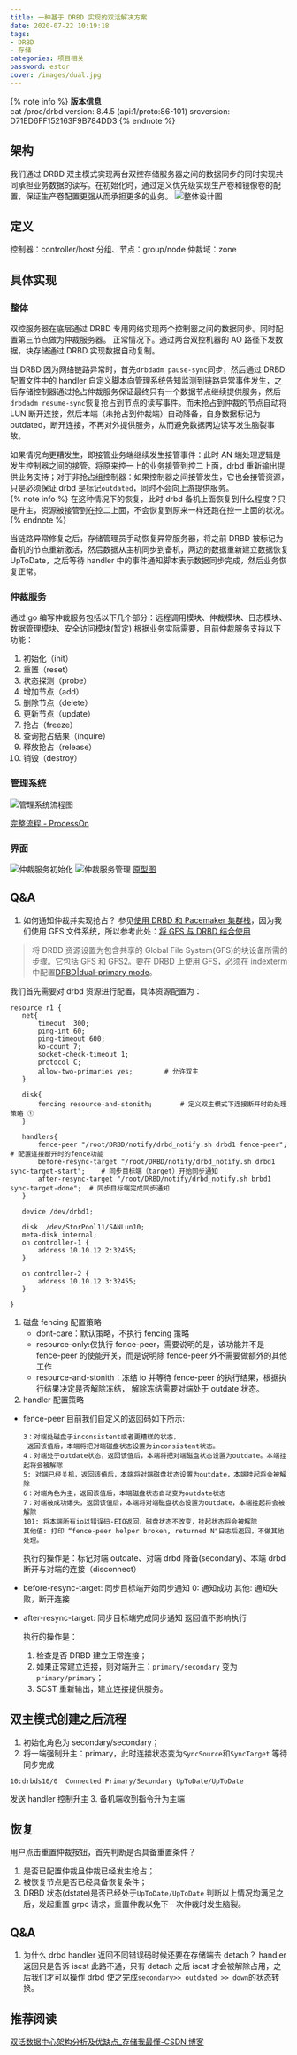 ```yaml
---
title: 一种基于 DRBD 实现的双活解决方案
date: 2020-07-22 10:19:18
tags:
- DRBD
- 存储
categories: 项目相关
password: estor
cover: /images/dual.jpg
---
```

{% note info %}
**版本信息**    
cat /proc/drbd 
version: 8.4.5 (api:1/proto:86-101)
srcversion: D71ED6FF152163F9B784DD3 
{% endnote %}
## 架构
我们通过 DRBD 双主模式实现两台双控存储服务器之间的数据同步的同时实现共同承担业务数据的读写。在初始化时，通过定义优先级实现生产卷和镜像卷的配置，保证生产卷配置更强从而承担更多的业务。
![整体设计图](/images/AA-DRBD/AA-DRBD.png)
## 定义
控制器：controller/host
分组、节点：group/node
仲裁域：zone

## 具体实现
### 整体
双控服务器在底层通过 DRBD 专用网络实现两个控制器之间的数据同步。同时配置第三节点做为仲裁服务器。 正常情况下。通过两台双控机器的 AO 路径下发数据，块存储通过 DRBD 实现数据自动复制。   

当 DRBD 因为网络链路异常时，首先`drbdadm pause-sync`同步，然后通过 DRBD 配置文件中的 handler 自定义脚本向管理系统告知监测到链路异常事件发生，之后存储控制器通过抢占仲裁服务保证最终只有一个数据节点继续提供服务，然后`drbdadm resume-sync`恢复抢占到节点的读写事件。而未抢占到仲裁的节点自动将 LUN 断开连接，然后本端（未抢占到仲裁端）自动降备，自身数据标记为 outdated，断开连接，不再对外提供服务，从而避免数据两边读写发生脑裂事故。

如果情况向更糟发生，即接管业务端继续发生接管事件：此时 AN 端处理逻辑是发生控制器之间的接管。将原来控一上的业务接管到控二上面，drbd 重新输出提供业务支持；对于非抢占组控制器：如果控制器之间接管发生，它也会接管资源，只是必须保证 drbd 是标记`outdated`，同时不会向上游提供服务。   
{% note info %}
在这种情况下的恢复，此时 drbd 备机上面恢复到什么程度？只是升主，资源被接管到在控二上面，不会恢复到原来一样还跑在控一上面的状况。
{% endnote %}

当链路异常修复之后，存储管理员手动恢复异常服务器，将之前 DRBD 被标记为备机的节点重新激活，然后数据从主机同步到备机，两边的数据重新建立数据恢复 UpToDate，之后等待 handler 中的事件通知脚本表示数据同步完成，然后业务恢复正常。

### 仲裁服务
通过 go 编写仲裁服务包括以下几个部分：远程调用模块、仲裁模块、日志模块、数据管理模块、安全访问模块(暂定)
根据业务实际需要，目前仲裁服务支持以下功能：
1. 初始化（init）
2. 重置（reset）
3. 状态探测（probe）
4. 增加节点（add）
5. 删除节点（delete）
6. 更新节点（update）
7. 抢占（freeze）
8. 查询抢占结果（inquire）
9. 释放抢占（release）
10. 销毁（destroy）
### 管理系统
![管理系统流程图](/images/AA-DRBD/ODSP.png)

[完整流程 - ProcessOn](https://www.processon.com/view/link/5f100b71f346fb2bfb290a20)

### 界面
![仲裁服务初始化](/images/AA-DRBD/yxt-init.png)
![仲裁服务管理](/images/AA-DRBD/yxt-manage.png)
[原型图](https://modao.cc/app/701a9917a82f111aec9c62a32f241770?simulator_type=device&sticky)

## Q&A

1. 如何通知仲裁并实现抢占？
参见[使用 DRBD 和 Pacemaker 集群栈](https://www.linbit.com/drbd-user-guide/drbd-guide-9_0-cn/#ch-pacemaker)，因为我们使用 GFS 文件系统，所以参考此处：[将 GFS 与 DRBD 结合使用](https://www.linbit.com/drbd-user-guide/drbd-guide-9_0-cn/#ch-gfs)
> 将 DRBD 资源设置为包含共享的 Global File System(GFS)的块设备所需的步骤。它包括 GFS 和 GFS2。要在 DRBD 上使用 GFS，必须在 indexterm 中配置[DRBD|dual-primary mode](https://www.linbit.com/drbd-user-guide/drbd-guide-9_0-cn/#s-dual-primary-mode)。

我们首先需要对 drbd 资源进行配置，具体资源配置为：
 ```plain
 resource r1 {
    net{
        timeout  300;
        ping-int 60;
        ping-timeout 600; 
        ko-count 7;
        socket-check-timeout 1;
        protocol C;
        allow-two-primaries yes;        # 允许双主
    }

    disk{
        fencing resource-and-stonith;       # 定义双主模式下连接断开时的处理策略 ①
    }

    handlers{
        fence-peer "/root/DRBD/notify/drbd_notify.sh drbd1 fence-peer";     # 配置连接断开时的fence功能
        before-resync-target "/root/DRBD/notify/drbd_notify.sh drbd1 sync-target-start";    # 同步目标端（target）开始同步通知
        after-resync-target "/root/DRBD/notify/drbd_notify.sh brbd1 sync-target-done";  # 同步目标端完成同步通知
    }

    device /dev/drbd1;

    disk  /dev/StorPool11/SANLun10;
    meta-disk internal;
    on controller-1 {
        address 10.10.12.2:32455;
    }

    on controller-2 {
        address 10.10.12.3:32455;
    }

}
 ```
 1. 磁盘 fencing 配置策略
    - dont-care：默认策略，不执行 fencing 策略
    - resource-only:仅执行 fence-peer，需要说明的是，该功能并不是 fence-peer 的使能开关，而是说明除 fence-peer 外不需要做额外的其他工作
    - resource-and-stonith：冻结 io 并等待 fence-peer 的执行结果，根据执行结果决定是否解除冻结， 解除冻结需要对端处于 outdate 状态。
 2. handler 配置策略
  - fence-peer
    目前我们自定义的返回码如下所示:
    ```plain
    3：对端处磁盘于inconsistent或者更糟糕的状态，
     返回该值后，本端将把对端磁盘状态设置为inconsistent状态。
    4：对端处于outdate状态，返回该值后，本端将把对端磁盘状态设置为outdate。本端挂起将会被解除 
    5: 对端已经关机，返回该值后，本端将对端磁盘状态设置为outdate，本端挂起将会被解除
    6：对端角色为主，返回该值后，本端磁盘状态自动变为outdate状态
    7：对端被成功爆头，返回该值后，本端将对端磁盘状态设置为outdate，本端挂起将会被解除
    101: 将本端所有io以错误码-EIO返回，磁盘状态不改变，挂起状态将会被解除
    其他值: 打印 “fence-peer helper broken, returned N"日志后返回，不做其他处理。
    ```
    执行的操作是：标记对端 outdate、对端 drbd 降备(secondary)、本端 drbd 断开与对端的连接（disconnect）

  - before-resync-target: 同步目标端开始同步通知
    0: 通知成功
    其他: 通知失败，断开连接

  - after-resync-target: 同步目标端完成同步通知
    返回值不影响执行

    执行的操作是：
    1. 检查是否 DRBD 建立正常连接；
    2. 如果正常建立连接，则对端升主：`primary/secondary` 变为 `primary/primary`；
    3. SCST 重新输出，建立连接提供服务。
## 双主模式创建之后流程
1. 初始化角色为 secondary/secondary；
2. 将一端强制升主：primary，此时连接状态变为`SyncSource`和`SyncTarget`
等待同步完成
```plain
10:drbds10/0  Connected Primary/Secondary UpToDate/UpToDate 
```
发送 handler 控制升主
3. 备机端收到指令升为主端
## 恢复
用户点击重置仲裁按钮，首先判断是否具备重置条件？
1. 是否已配置仲裁且仲裁已经发生抢占；
2. 被恢复节点是否已经具备恢复条件；
3. DRBD 状态(dstate)是否已经处于`UpToDate/UpToDate`
判断以上情况均满足之后，发起重置 grpc 请求，重置仲裁以免下一次仲裁时发生脑裂。

## Q&A
1. 为什么 drbd handler 返回不同错误码时候还要在存储端去 detach？
handler 返回只是告诉 iscst 此路不通，只有 detach 之后 iscst 才会被解除占用，之后我们才可以操作 drbd 使之完成`secondary>> outdated >> down`的状态转换。
## 推荐阅读
[双活数据中心架构分析及优缺点_存储我最懂-CSDN 博客](https://blog.csdn.net/shouqian_com/article/details/52525021)
